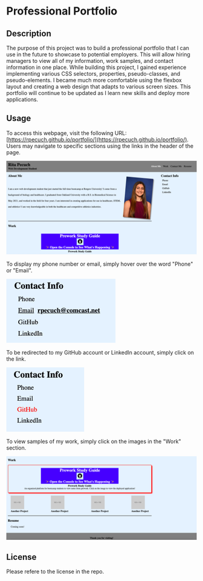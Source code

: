 # Professional Portfolio

## Description

The purpose of this project was to build a professional portfolio that I can use in the future to showcase to potential employers. This will allow hiring managers to view all of my information, work samples, and contact information in one place. While building this project, I gained experience implementing various CSS selectors, properties, pseudo-classes, and pseudo-elements. I became much more comfortable using the flexbox layout and creating a web design that adapts to various screen sizes. This portfolio will continue to be updated as I learn new skills and deploy more applications.

## Usage

To access this webpage, visit the following URL: [https://rpecuch.github.io/portfolio/](https://rpecuch.github.io/portfolio/). Users may navigate to specific sections using the links in the header of the page.

![navigation menu](./assets/images/nav-bar.png)

To display my phone number or email, simply hover over the word "Phone" or "Email".

![displaying hidden contact information](./assets/images/display-info.png)

To be redirected to my GitHub account or LinkedIn account, simply click on the link.

![links to external sites](./assets/images/visit-link.png)

To view samples of my work, simply click on the images in the "Work" section.

![outlined work sample](./assets/images/work-section.png)

## License

Please refere to the license in the repo.